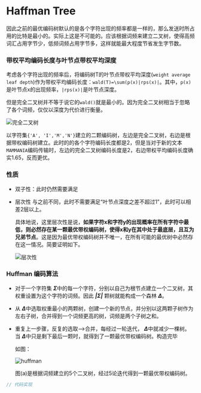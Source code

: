# Haffman Tree

因此之前的最优编码树默认的是各个字符出现的频率都是一样的，那么发送时所占用的比特是最小的。实际上这是不可能的。应该根据词频来建立二叉树，使得高频词汇占用字节少，低频词频占用字节多，这样就能最大程度节省发生字节数。

### 带权平均编码长度与叶节点带权平均深度
考虑各个字符出现的频率后，将编码树T的叶节点带权平均深度(`weight average leaf depth`)作为带权平均编码长度：`wald(T)=\sum(p(x)|rps(x)|`。其中，`p(x)`是叶节点x的出现频率，`|rps(x)|`是叶节点深度。

但是完全二叉树并不等于说它的`wald()`就是最小的。因为完全二叉树相当于忽略了各个词频，仅仅以深度为代价进行衡量。

![完全二叉树](完全二叉树与wald.png)

以字符集`{'A', 'I','M','N'}`建立的二颗编码树，左边是完全二叉树，右边是根据带权编码树建立。此时的的各个字符编码长度都是2，但是当对于新的文本`MAMMANIA`编码传输时，左边的完全二叉树编码长度是2，右边带权平均编码长度确实1.65，反而更优。

### 性质
+ 双子性：此时仍然需要满足
+ 层次性
  与之前不同，此时不需要满足“叶节点深度之差不超过1”，此时可以相差2层以上。

  具体地说，这里层次性是说，**如果字符x和字符y的出现概率在所有字符中最低，则必然存在某一颗最优带权编码树，使得x和y在其中处于最底层，且互为兄弟节点**。这是因为最优带权编码树并不唯一，在所有可能的最优树中必然存在这一情况。简要证明如下。

  ![层次性](带权最优编码树的层次性.png)


### Huffman 编码算法
+ 对于一个字符集 ***Σ***中的每一个字符，分别以自己为根节点建立一个二叉树，其权重设置为这个字符的词频。因此 ***|Σ|*** 颗树就能构成一个森林 ***Δ***。
+ 从 ***Δ***中选取权重最小的两颗树，创建一个新的节点，并分别以这两颗子树作为左右子树，合并得到一个词频更高的树，词频是两个子树之和。
+ 重复上一步骤，反复的选取-->合并，每经过一轮迭代， ***Δ***中就减少一棵树。当 ***Δ***中只是剩下最后一颗时，就得到了一颗最优带权编码树。构造完毕

  如图：

  ![huffman](huffman.png)

  图(a)是根据词频建立的5个二叉树，经过5论迭代得到一颗最优带权编码树。


```cpp
// 代码实现

```